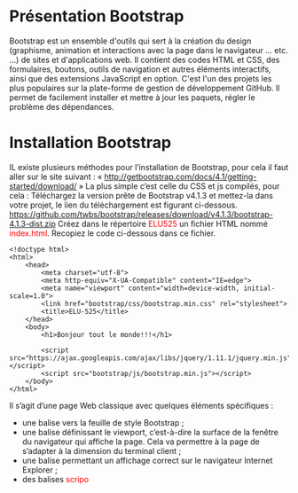 # Présentation Bootstrap

Bootstrap est un ensemble d'outils qui sert à la création du design (graphisme, animation et interactions avec la page dans le navigateur ... etc. ...) de sites et d'applications web. Il contient des codes HTML et CSS, des formulaires, boutons, outils de navigation et autres éléments interactifs, ainsi que des extensions JavaScript en option. C'est l'un des projets les plus populaires sur la plate-forme de gestion de développement GitHub.
Il permet de facilement installer et mettre à jour les paquets, régler le problème des dépendances.

# Installation Bootstrap

IL existe plusieurs méthodes pour l’installation de Bootstrap, pour cela il faut aller sur le site suivant : « http://getbootstrap.com/docs/4.1/getting-started/download/  »
La plus simple c’est celle du CSS et js compilés, pour cela :
Téléchargez la version prête de Bootstrap v4.1.3 et mettez-la dans votre projet, le lien du téléchargement est figurant ci-dessous.
https://github.com/twbs/bootstrap/releases/download/v4.1.3/bootstrap-4.1.3-dist.zip
Créez dans le répertoire <span style="color:red">ELU525</span>  un fichier HTML nommé <span style="color:red">index.html</span>. Recopiez le code ci-dessous dans ce fichier.

```
<!doctype html>
<html>
    <head>
        <meta charset="utf-8">
        <meta http-equiv="X-UA-Compatible" content="IE=edge">
        <meta name="viewport" content="width=device-width, initial-scale=1.0">
        <link href="bootstrap/css/bootstrap.min.css" rel="stylesheet">
        <title>ELU-525</title>    
    </head>
    <body>
        <h1>Bonjour tout le monde!!!</h1>

        <script src="https://ajax.googleapis.com/ajax/libs/jquery/1.11.1/jquery.min.js"></script>
        <script src="bootstrap/js/bootstrap.min.js"></script>
    </body>
</html>
```

Il s’agit d’une page Web classique avec quelques éléments spécifiques :

*	une balise  <span style="color:red"><link></span> vers la feuille de style Bootstrap ;
*	une balise<span style="color:red"><meta name="viewport"></span>  définissant le viewport, c’est-à-dire la surface de la fenêtre du navigateur qui affiche la page. Cela va permettre à la page de s’adapter à la dimension du terminal client ;
*	une balise <span style="color:red"><meta></span>  permettant un affichage correct sur le navigateur Internet Explorer ;
*	des balises <span style="color:red">scripo<script></span>  qui activent les plugins jQuery de Bootstrap. Ces plugins sont nécessaires pour animer les composants Bootstrap.

Ouvrez cette page dans votre navigateur Web favori. Vous obtenez le résultat ci-dessous.

![](https://i.imgur.com/PG2ZI8Q.png)






# Quelques composants de Bootstrap
Bootstrap fournit de nombreux composants prêts à être intégrés dans pages Web.
* Images et icônes
Bootstrap est livré avec environ 200 mini-images (glyphicons) librement utilisables.
```
Je boirais bien un <span class="glyphicon glyphicon-glass"></span> avant  d'aller écouter de la <span class="glyphicon glyphicon-music"></span> avec ma <span class="glyphicon glyphicon-heart"></span>
```
![](https://i.imgur.com/u5sFwb9.png)

De plus, Bootstrap fournit une classe img-responsive qui permet aux images (balises HTML < img>) de se redimensionner automatiquement à la taille de leur conteneur parent.

* Boutons
Bootstrap fournit un moyen simple d’obtenir des boutons élégants et personnalisables.
```
<button type="button" class="btn btn-default">Action</button>
<button type="button" class="btn btn-warning btn-lg">Attention</button>
<button type="button" class="btn btn-danger btn-xs">Danger</button>
<button type="button" class="btn btn-primary"><span class="glyphicon glyphicon-shopping-cart"></span> Panier</button>
```
![](https://i.imgur.com/P1Acpxf.png)
* Messages
Bootstrap permet de définir des messages faciles à repérer dans une page Web.
```
<div class="alert alert-success">Bravo !</div>
<div class="alert alert-info">Terminé</div>
<div class="alert alert-warning">Attention...</div>
<div class="alert alert-danger">Erreur !</div>
```
![](https://i.imgur.com/nkvPrZV.png)

* Menus de navigation
Il existe deux possibilités pour concevoir un menu de navigation :
     utiliser la classe nav ;
     utiliser la classe list-group ;
Le code ci-dessous définit une mise en page sur trois colonnes, avec deux menus et une zone de contenu.
```
<div class="row">
    <div class="col-xs-3">
        <ul class="nav nav-pills nav-stacked">
            <li class="active"><a href="">Menu avec nav</a></li>
            <li><a href="">Profil</a></li>
            <li><a href="">Messages</a></li>
        </ul>
    </div>
    <div class="col-xs-3">
        <div class="list-group">
            <a class="list-group-item" href="">Menu avec list-group</a>
            <a class="list-group-item active" href="">Profil</a>
            <a class="list-group-item" href="">Messages</a>
        </div>
    </div>
    <div class="col-xs-6">
        Contenu
    </div>
</div>
```
![](https://i.imgur.com/hiq20Pk.png)

* Barre de navigation
On peut ajouter facilement une barre de navigation horizontale grâce à la classe Bootstrap navbar.
```
<nav class="navbar navbar-default" role="navigation">
    <a class="navbar-brand" href="#">Mon site Web</a>
    <ul class="nav navbar-nav">
        <li class="active"><a href="#">Rubrique 1</a></li>
        <li><a href="#">Rubrique 2</a></li>
    </ul>
    <ul class="nav navbar-nav navbar-right">
        <li><a href="#">Rubrique 3</a></li>
    </ul>
</nav>
```
![](https://i.imgur.com/1eS9WYf.png)

# Système de Grille
L'organisation spatiale des pages web est l'une des premières préoccupations lorsque l'on crée un site web. Prévoit-on une bannière ? Faut-il un espace pour un menu à gauche ou en haut ? Y aura-t-il des blocs sur un des côtés pour recevoir certaines fonctionnalités comme la connexion ou des infos ? Faut-il prévoir un bas de page ?

Bootstrap ne répond évidemment pas à ces questions, mais il peut grandement vous faciliter la tâche, avec son système de grille, pour obtenir le résultat que vous souhaitez. En résumé:

1. Bootstrap propose une grille pour positionner tous les éléments des pages web.

1. La grille est versatile et permet de nombreuses combinaisons comme des inclusions, des sauts de colonnes.

1. La grille rend possible également une adaptation selon les dimensions du support de visualisation en réorganisant les éléments ou en masquant certains.

Bootstrap fournit une classe CSS container utilisée pour regrouper d’autres éléments.
```
<div class="container">
  <!-- ... -->    
</div>
```
A l’intérieur d’un container, Bootstrap gère la zone d’affichage sous la forme d’une grille de 12 colonnes. La classe Bootstrap row crée une ligne dans cette grille, et chaque classe Bootstrap col-* crée une cellule qui regroupe * colonnes dans cette ligne.

Dans chaque ligne, la taille totale des colonnes doit être égale à 12. On peut donc choisir de diviser la surface d’affichage en 12 colonnes de taille 1, ou bien en 3 colonnes de taille 4, ou encore en une colonne de taille 4 et une colonne de taille 8.
![](https://i.imgur.com/b8UuVz6.png)

* Démonstration
Créez dans le monstrationrépertoire hello-world-bootstrap un fichier CSS style.css contenant le code ci-dessous.
```
.row {
    margin-bottom: 15px;
}

.row [class^="col-"] {
    padding-top: 10px;
    padding-bottom: 10px;
    background-color: #eee;
    border: 1px solid #ddd;
    background-color: rgba(86,61,124,.15);
    border: 1px solid rgba(86,61,124,.2);
}
```
Ce fichier permettra de mieux visualiser les éléments de la grille Bootstrap.

Ensuite, éditez le fichier index.html comme indiqué ci-dessous.


```
<!doctype html>
<html>
<head>
    <meta charset="utf-8">
    <meta http-equiv="X-UA-Compatible" content="IE=edge">
    <meta name="viewport" content="width=device-width, initial-scale=1.0">
    <link href="bootstrap/css/bootstrap.min.css" rel="stylesheet">
    <link href="style.css" rel="stylesheet">
    <title>Hello world with Bootstrap</title>
</head>
<body>
    <div class="container">
        <h1>Hello world!</h1>
        <div class="row">
            <div class="col-md-3">
                Zone de gauche
            </div>
            <div class="col-md-7">
                Zone du centre
            </div>
            <div class="col-md-2">
                Zone de droite
            </div>
        </div>
    </div>

    <script src="https://ajax.googleapis.com/ajax/libs/jquery/1.11.1/jquery.min.js"></script>
    <script src="bootstrap/js/bootstrap.min.js"></script>
</body>
</html>

```

On remarque au passage que le total des tailles des colonnes (3+7+2) est bien égal à 12. Ouvrez cette page dans un navigateur Web. Le placement des colonnes s’adapte à la surface d’affichage disponible.

Voici le rendu avec une surface d’affichage importante.

![](https://i.imgur.com/H4xdTaI.png)

Voici le rendu lorsque la surface d’affichage diminue.
![](https://i.imgur.com/3dKbgfm.png)


# TRAVAUX PRATIQUES

# Dropdowns
Menu contextuel commutable permettant d'afficher des listes de lien. il faut ajouter le code suivant dans son code Html à la position souhaitée.
*     Exemple
Création d'un menu déroulant avec des liens vers des pages.
```
<div class="dropdown">
  <button class="btn btn-default dropdown-toggle" type="button" id="dropdownMenu1" data-toggle="dropdown" aria-haspopup="true" aria-expanded="true">
    Dropdown
    <span class="caret"></span>
  </button>
  <ul class="dropdown-menu" aria-labelledby="dropdownMenu1">
    <li><a href="#">Action</a></li>
    <li><a href="#">Another action</a></li>
    <li><a href="#">Something else here</a></li>
    <li role="separator" class="divider"></li>
    <li><a href="#">Separated link</a></li>
  </ul>
</div>
```
on obtient le résultat suivant:
![](https://i.imgur.com/sklo5aE.png)

# Les Onglets

Notez que la .nav-tabsclasse nécessite la .navclasse de base.
Exemple :

<ul class="nav nav-tabs">
  <li role="presentation" class="active"><a href="#">Home</a></li>
  <li role="presentation"><a href="#">Profile</a></li>
  <li role="presentation"><a href="#">Messages</a></li>
</ul>

```
<ul class="nav nav-tabs">
  <li role="presentation" class="active"><a href="#">Home</a></li>
  <li role="presentation"><a href="#">Profile</a></li>
  <li role="presentation"><a href="#">Messages</a></li>
</ul>
```
# A vous de jouer
En vous servant de ce cours et de la documentation sur boostrap [ici](https://getbootstrap.com/docs/4.1/getting-started/introduction/), réalisez cet exercice.
Il s'agit de réproduire la meme page en utilisant les différentes notions de bootstrap.
![](https://i.imgur.com/dk39NnT.png)


# Référence
http://prof.bpesquet.fr/tutoriel/premiers-pas-framework-bootstrap/


http://www.opentuto.com/informatique/maitriser-bootstrap-3-par-la-pratique/


https://getbootstrap.com/docs/4.0/getting-started/introduction/
